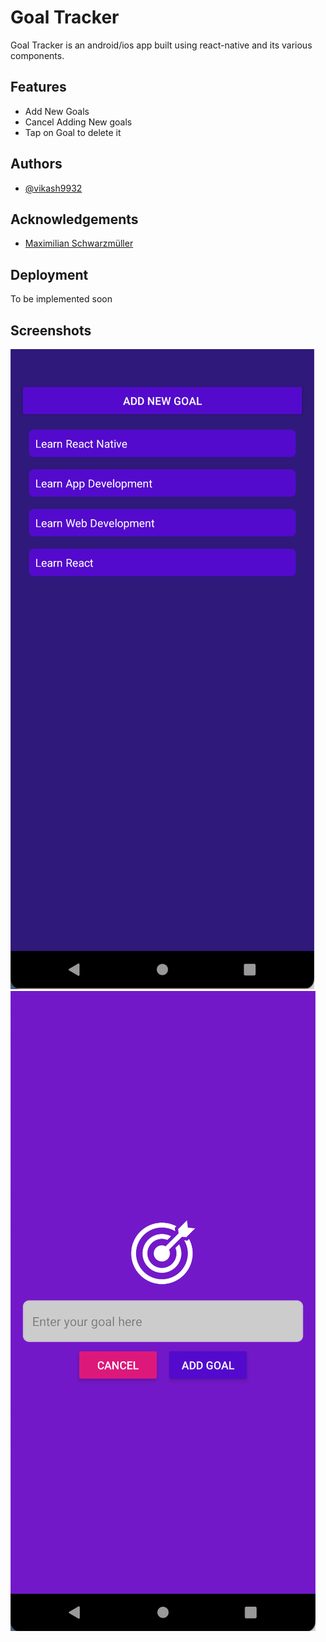 # Goal Tracker

Goal Tracker is an android/ios app built using react-native and its various components.

## Features

- Add New Goals
- Cancel Adding New goals
- Tap on Goal to delete it

## Authors

- [@vikash9932](https://www.github.com/vikash9932)

## Acknowledgements

- [Maximilian Schwarzmüller](https://www.linkedin.com/in/maximilian-schwarzmueller/)

## Deployment

To be implemented soon

## Screenshots

![Goals List Screenshot](/assets/images/goalsList.png)
![Add Goal Screenshot](/assets/images/addGoal.png)
